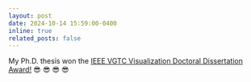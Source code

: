 ```yaml
---
layout: post
date: 2024-10-14 15:59:00-0400
inline: true
related_posts: false
---
```


My Ph.D. thesis won the <a href='https://tc.computer.org/vgtc/awards/vis-doctoral-dissertation-award'>IEEE VGTC Visualization Doctoral Dissertation Award!</a> &#128526; &#128526; &#128526; &#128526; 